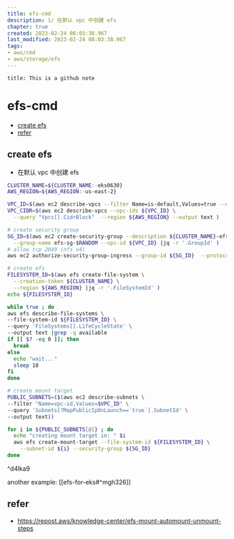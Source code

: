 ```yaml
---
title: efs-cmd
description: 1/ 在默认 vpc 中创建 efs 
chapter: true
created: 2023-02-24 08:03:38.967
last_modified: 2023-02-24 08:03:38.967
tags: 
- aws/cmd 
- aws/storage/efs 
---
```


```ad-attention
title: This is a github note

```

# efs-cmd

- [create efs](#create-efs)
- [refer](#refer)

## create efs

- 在默认 vpc 中创建 efs
```sh
CLUSTER_NAME=${CLUSTER_NAME:-eks0630}
AWS_REGION=${AWS_REGION:-us-east-2}

VPC_ID=$(aws ec2 describe-vpcs --filter Name=is-default,Values=true --query 'Vpcs[0].VpcId' --output text)
VPC_CIDR=$(aws ec2 describe-vpcs --vpc-ids ${VPC_ID} \
  --query "Vpcs[].CidrBlock"  --region ${AWS_REGION} --output text )

# create security group
SG_ID=$(aws ec2 create-security-group --description ${CLUSTER_NAME}-efs-eks-sg \
  --group-name efs-sg-$RANDOM --vpc-id ${VPC_ID} |jq -r '.GroupId' )
# allow tcp 2049 (nfs v4)
aws ec2 authorize-security-group-ingress --group-id ${SG_ID}  --protocol tcp --port 2049 --cidr ${VPC_CIDR}

# create efs
FILESYSTEM_ID=$(aws efs create-file-system \
  --creation-token ${CLUSTER_NAME} \
  --region ${AWS_REGION} |jq -r '.FileSystemId' )
echo ${FILESYSTEM_ID}

while true ; do
aws efs describe-file-systems \
--file-system-id ${FILESYSTEM_ID} \
--query 'FileSystems[].LifeCycleState' \
--output text |grep -q available
if [[ $? -eq 0 ]]; then
  break
else
  echo "wait..."
  sleep 10
fi  
done

# create mount target
PUBLIC_SUBNETS=($(aws ec2 describe-subnets \
--filter "Name=vpc-id,Values=$VPC_ID" \
--query 'Subnets[?MapPublicIpOnLaunch==`true`].SubnetId' \
--output text))

for i in ${PUBLIC_SUBNETS[@]} ; do
  echo "creating mount target in: " $i
  aws efs create-mount-target --file-system-id ${FILESYSTEM_ID} \
    --subnet-id ${i} --security-group ${SG_ID}
done

```

^d4lka9

another example: [[efs-for-eks#^mgh326]] 




## refer
- https://repost.aws/knowledge-center/efs-mount-automount-unmount-steps

